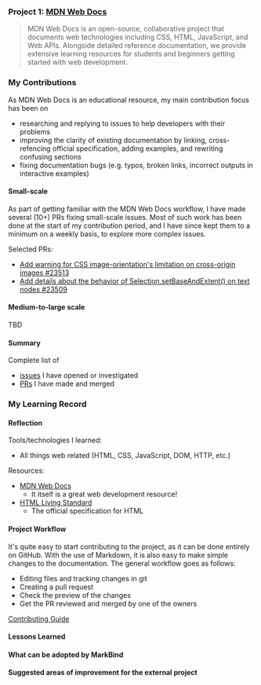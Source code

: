 ### Project 1: [MDN Web Docs](https://github.com/mdn/content)

> MDN Web Docs is an open-source, collaborative project that documents web technologies including CSS, HTML, JavaScript, and Web APIs. Alongside detailed reference documentation, we provide extensive learning resources for students and beginners getting started with web development.

### My Contributions

As MDN Web Docs is an educational resource, my main contribution focus has been on
- researching and replying to issues to help developers with their problems
- improving the clarity of existing documentation by linking, cross-refencing official specification, adding examples, and rewriting confusing sections
- fixing documentation bugs (e.g. typos, broken links, incorrect outputs in interactive examples)

#### Small-scale
As part of getting familiar with the MDN Web Docs workflow, I have made several (10+) PRs fixing small-scale issues. Most of such work has been done at the start of my contribution period, and I have since kept them to a minimum on a weekly basis, to explore more complex issues.

Selected PRs:
- [Add warning for CSS image-orientation's limitation on cross-origin images #23513](https://github.com/mdn/content/pull/23513)
- [Add details about the behavior of Selection.setBaseAndExtent() on text nodes #23509](https://github.com/mdn/content/pull/23509)

#### Medium-to-large scale

TBD

#### Summary
Complete list of
- [issues](https://github.com/mdn/content/issues?q=is%3Aissue+involves%3Atlylt+sort%3Aupdated-desc) I have opened or investigated
- [PRs](https://github.com/mdn/content/pulls?q=is%3Apr+sort%3Aupdated-desc+author%3Atlylt+is%3Aclosed) I have made and merged

### My Learning Record

#### Reflection
Tools/technologies I learned:
- All things web related (HTML, CSS, JavaScript, DOM, HTTP, etc.)

Resources:
- [MDN Web Docs](https://developer.mozilla.org/en-US/)
  - It itself is a great web development resource!
- [HTML Living Standard](https://html.spec.whatwg.org/multipage/)
  - The official specification for HTML

#### Project Workflow
It's quite easy to start contributing to the project, as it can be done entirely on GitHub. With the use of Markdown, it is also easy to make simple changes to the documentation. The general workflow goes as follows:
- Editing files and tracking changes in git
- Creating a pull request
- Check the preview of the changes
- Get the PR reviewed and merged by one of the owners

[Contributing Guide](https://github.com/mdn/content/blob/main/CONTRIBUTING.md)

#### Lessons Learned


#### What can be adopted by MarkBind



#### Suggested areas of improvement for the external project